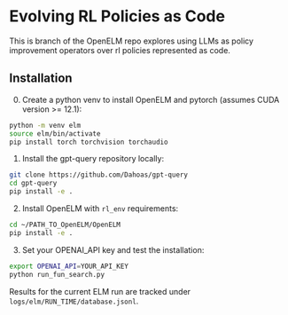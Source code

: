 # Evolving RL Policies as Code

This is branch of the OpenELM repo explores using LLMs as policy improvement operators over rl policies represented as code.

## Installation

0. Create a python venv to install OpenELM and pytorch (assumes CUDA version >= 12.1):

```bash
python -m venv elm
source elm/bin/activate
pip install torch torchvision torchaudio
```

1. Install the gpt-query repository locally:

```bash
git clone https://github.com/Dahoas/gpt-query
cd gpt-query
pip install -e .
```

2. Install OpenELM with `rl_env` requirements:

```bash
cd ~/PATH_TO_OpenELM/OpenELM
pip install -e .
```

3. Set your OPENAI_API key and test the installation:

```bash
export OPENAI_API=YOUR_API_KEY
python run_fun_search.py
```

Results for the current ELM run are tracked under `logs/elm/RUN_TIME/database.jsonl`.